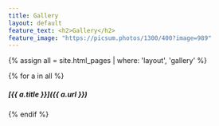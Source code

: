 ```yaml
---
title: Gallery
layout: default
feature_text: <h2>Gallery</h2>
feature_image: "https://picsum.photos/1300/400?image=989"
---
```

<main class="main container">
<div class="content">
{% assign all = site.html_pages | where: 'layout', 'gallery' %}

{% for a in all %}
<h5>[{{ a.title }}]({{ a.url }})</h5>
{% endif %}
</div>
</main>
